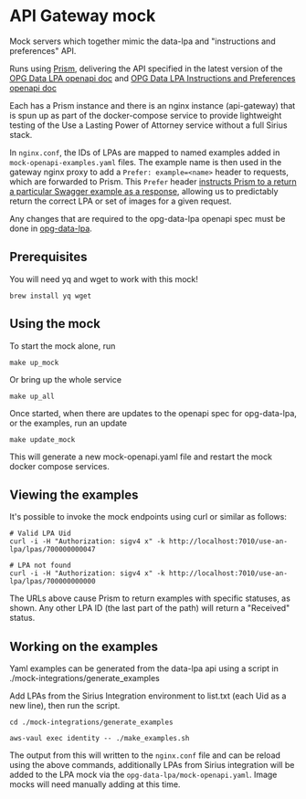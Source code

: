 # API Gateway mock

Mock servers which together mimic the data-lpa and "instructions and preferences" API.

Runs using [Prism](https://stoplight.io/open-source/prism), delivering the API specified in the latest version of the
[OPG Data LPA openapi doc](https://github.com/ministryofjustice/opg-data-lpa/blob/main/lambda_functions/v1/openapi/lpa-openapi.yml) and [OPG Data LPA Instructions and Preferences openapi doc](https://raw.githubusercontent.com/ministryofjustice/opg-data-lpa-instructions-preferences/main/docs/openapi/image-request-handler.yml)

Each has a Prism instance and there is an nginx instance (api-gateway) that is spun up as part of the docker-compose service to provide lightweight testing of the Use a Lasting Power of Attorney service without a full Sirius stack.

In `nginx.conf`, the IDs of LPAs are mapped to named examples added in `mock-openapi-examples.yaml` files.
The example name is then used in the gateway nginx proxy to add a `Prefer: example=<name>` header to requests, which are forwarded to Prism. This `Prefer` header [instructs Prism to a return a particular Swagger example as a response](https://github.com/stoplightio/prism/blob/master/docs/guides/01-mocking.md#Response-Generation), allowing us to predictably return the correct LPA or set of images  for a given request.

Any changes that are required to the opg-data-lpa openapi spec must be done in [opg-data-lpa](https://github.com/ministryofjustice/opg-data-lpa).

## Prerequisites

You will need yq and wget to work with this mock!

```shell
brew install yq wget
```

## Using the mock

To start the mock alone, run

```shell
make up_mock
```

Or bring up the whole service

```shell
make up_all
```

Once started, when there are updates to the openapi spec for opg-data-lpa, or the examples, run an update

```shell
make update_mock
```

This will generate a new mock-openapi.yaml file and restart the mock docker compose services.

## Viewing the examples

It's possible to invoke the mock endpoints using curl or similar as follows:

```shell
# Valid LPA Uid
curl -i -H "Authorization: sigv4 x" -k http://localhost:7010/use-an-lpa/lpas/700000000047

# LPA not found
curl -i -H "Authorization: sigv4 x" -k http://localhost:7010/use-an-lpa/lpas/700000000000
```

The URLs above cause Prism to return examples with specific statuses, as shown.
Any other LPA ID (the last part of the path) will return a "Received" status.

## Working on the examples

Yaml examples can be generated from the data-lpa api using a script in ./mock-integrations/generate_examples

Add LPAs from the Sirius Integration environment to list.txt (each Uid as a new line), then run the script.

```shell
cd ./mock-integrations/generate_examples

aws-vaul exec identity -- ./make_examples.sh
```
The output from this will written to the `nginx.conf` file and can be reload using the above commands, additionally LPAs from Sirius integration will be added to the LPA mock via the `opg-data-lpa/mock-openapi.yaml`. Image mocks will need manually adding at this time.

